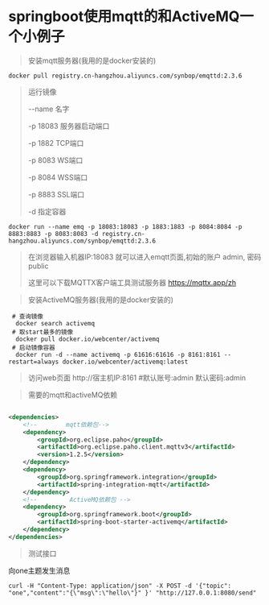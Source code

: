 # springboot使用mqtt的和ActiveMQ一个小例子

> 安装mqtt服务器(我用的是docker安装的)

```shell
docker pull registry.cn-hangzhou.aliyuncs.com/synbop/emqttd:2.3.6
```

> 运行镜像
>
> --name 名字
>
> -p 18083 服务器启动端口
>
> -p 1882 TCP端口
>
> -p 8083 WS端口
>
> -p 8084 WSS端口
>
> -p 8883 SSL端口
>
> -d 指定容器

```shell
docker run --name emq -p 18083:18083 -p 1883:1883 -p 8084:8084 -p 8883:8883 -p 8083:8083 -d registry.cn-hangzhou.aliyuncs.com/synbop/emqttd:2.3.6
```

> 在浏览器输入机器IP:18083 就可以进入emqtt页面,初始的账户 admin, 密码 public
>
> 这里可以下载MQTTX客户端工具测试服务器 https://mqttx.app/zh

> 安装ActiveMQ服务器(我用的是docker安装的)

```shell
 # 查询镜像
  docker search activemq
 # 取start最多的镜像
  docker pull docker.io/webcenter/activemq
 # 启动镜像容器
  docker run -d --name activemq -p 61616:61616 -p 8161:8161 --restart=always docker.io/webcenter/activemq:latest
```

> 访问web页面 http://宿主机IP:8161 #默认账号:admin 默认密码:admin

> 需要的mqtt和activeMQ依赖

```xml

<dependencies>
    <!--        mqtt依赖包-->
    <dependency>
        <groupId>org.eclipse.paho</groupId>
        <artifactId>org.eclipse.paho.client.mqttv3</artifactId>
        <version>1.2.5</version>
    </dependency>
    <dependency>
        <groupId>org.springframework.integration</groupId>
        <artifactId>spring-integration-mqtt</artifactId>
    </dependency>
    <!--         ActiveMQ依赖包 -->
    <dependency>
        <groupId>org.springframework.boot</groupId>
        <artifactId>spring-boot-starter-activemq</artifactId>
    </dependency>
</dependencies>
```

> 测试接口

向one主题发生消息

```shell
curl -H "Content-Type: application/json" -X POST -d '{"topic": "one","content":"{\"msg\":\"hello\"}" }' "http://127.0.0.1:8080/send"
```
